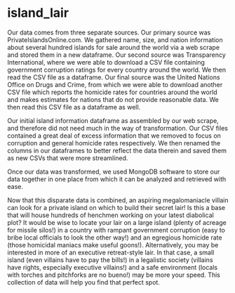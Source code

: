 # island_lair

Our data comes from three separate sources. Our primary source was PrivateIslandsOnline.com. We gathered name, size, and nation information about several hundred islands for sale around the world via a web scrape and stored them in a new dataframe. Our second source was Transparency International, where we were able to download a CSV file containing government corruption ratings for every country around the world. We then read the CSV file as a dataframe. Our final source was the United Nations Office on Drugs and Crime, from which we were able to download another CSV file which reports the homicide rates for countries around the world and makes estimates for nations that do not provide reasonable data. We then read this CSV file as a dataframe as well.

Our initial island information dataframe as assembled by our web scrape, and therefore did not need much in the way of transformation. Our CSV files contained a great deal of excess information that we removed to focus on corruption and general homicide rates respectively. We then renamed the columns in our dataframes to better reflect the data therein and saved them as new CSVs that were more streamlined.

Once our data was transformed, we used MongoDB software to store our data together in one place from which it can be analyzed and retrieved with ease. 

Now that this disparate data is combined, an aspiring megalomaniacle villain can look for a private island on which to build their secret lair! Is this a base that will house hundreds of henchmen working on your latest diabolical plot? It would be wise to locate your lair on a large island (plenty of acreage for missile silos!) in a country with rampant government corruption (easy to bribe local officials to look the other way!) and an egregious homicide rate (those homicidal maniacs make useful goons!). Alternatively, you may be interested in more of an executive retreat-style lair. In that case, a small island (even villains have to pay the bills!) in a legalistic society (villains have rights, especially executive villains!) and a safe environment (locals with torches and pitchforks are no bueno!) may be more your speed. This collection of data will help you find that perfect spot. 

